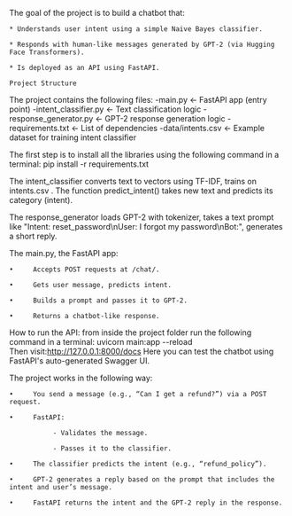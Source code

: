 The goal of the project is to build a chatbot that:

    * Understands user intent using a simple Naive Bayes classifier.

    * Responds with human-like messages generated by GPT-2 (via Hugging Face Transformers).

    * Is deployed as an API using FastAPI.
    
    Project Structure
The project contains the following files:
-main.py               ← FastAPI app (entry point)
-intent_classifier.py  ← Text classification logic
-response_generator.py ← GPT-2 response generation logic
-requirements.txt      ← List of dependencies
-data/intents.csv       ← Example dataset for training intent classifier

The first step is to install all the libraries using the following command in a terminal: pip install -r requirements.txt

The intent_classifier converts text to vectors using TF-IDF, trains on intents.csv . The function predict_intent() takes new text and predicts its category (intent).

The response_generator loads GPT-2 with tokenizer, takes a text prompt like "Intent: reset_password\nUser: I forgot my password\nBot:", generates a short reply.

The main.py, the FastAPI app:

    •     Accepts POST requests at /chat/.
      
    •     Gets user message, predicts intent.
      
    •     Builds a prompt and passes it to GPT-2.
      
    •     Returns a chatbot-like response.


How to run the API: from inside the project folder run the following command in a terminal: uvicorn main:app --reload  
Then visit:http://127.0.0.1:8000/docs
Here you can test the chatbot using FastAPI's auto-generated Swagger UI.


The project works in the following way: 

    •     You send a message (e.g., “Can I get a refund?”) via a POST request.
      
    •     FastAPI:
            
               - Validates the message.
        
               - Passes it to the classifier.
            
    •     The classifier predicts the intent (e.g., “refund_policy”).
      
    •     GPT-2 generates a reply based on the prompt that includes the intent and user’s message.
      
    •     FastAPI returns the intent and the GPT-2 reply in the response.
    
